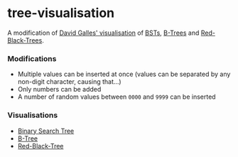# tree-visualisation
A modification of [David Galles' visualisation](https://www.cs.usfca.edu/~galles/visualization/about.html) of [BSTs](https://www.cs.usfca.edu/~galles/visualization/BST.html), [B-Trees](https://www.cs.usfca.edu/~galles/visualization/BTree.html) and [Red-Black-Trees](https://www.cs.usfca.edu/~galles/visualization/RedBlack.html).

### Modifications
- Multiple values can be inserted at once (values can be separated by any non-digit character, causing that...)
- Only numbers can be added
- A number of random values between `0000` and `9999` can be inserted

### Visualisations
- [Binary Search Tree](https://lukas-kandora.github.io/tree-visualisation/BST/)
- [B-Tree](https://lukas-kandora.github.io/tree-visualisation/BTree/)
- [Red-Black-Tree](https://lukas-kandora.github.io/tree-visualisation/RedBlack/)

